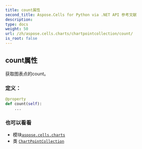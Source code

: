 ```yaml
---
title: count属性
second_title: Aspose.Cells for Python via .NET API 参考文献
description:
type: docs
weight: 50
url: /zh/aspose.cells.charts/chartpointcollection/count/
is_root: false
---
```

## count属性

获取图表点的count。
### 定义：
```python
@property
def count(self):
    ...
```

### 也可以看看
* 模块[`aspose.cells.charts`](../../)
* 类 [`ChartPointCollection`](/cells/python-net/zh/aspose.cells.charts/chartpointcollection)
